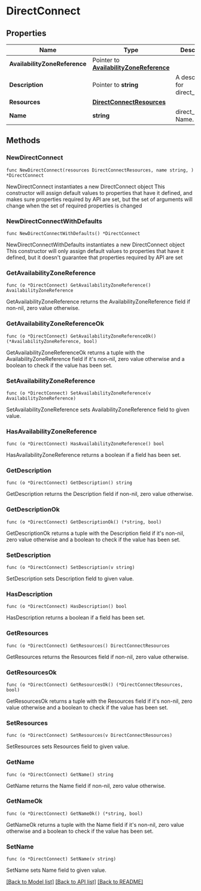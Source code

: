 # DirectConnect

## Properties

Name | Type | Description | Notes
------------ | ------------- | ------------- | -------------
**AvailabilityZoneReference** | Pointer to [**AvailabilityZoneReference**](AvailabilityZoneReference.md) |  | [optional] 
**Description** | Pointer to **string** | A description for direct_connect. | [optional] 
**Resources** | [**DirectConnectResources**](DirectConnectResources.md) |  | 
**Name** | **string** | direct_connect Name. | 

## Methods

### NewDirectConnect

`func NewDirectConnect(resources DirectConnectResources, name string, ) *DirectConnect`

NewDirectConnect instantiates a new DirectConnect object
This constructor will assign default values to properties that have it defined,
and makes sure properties required by API are set, but the set of arguments
will change when the set of required properties is changed

### NewDirectConnectWithDefaults

`func NewDirectConnectWithDefaults() *DirectConnect`

NewDirectConnectWithDefaults instantiates a new DirectConnect object
This constructor will only assign default values to properties that have it defined,
but it doesn't guarantee that properties required by API are set

### GetAvailabilityZoneReference

`func (o *DirectConnect) GetAvailabilityZoneReference() AvailabilityZoneReference`

GetAvailabilityZoneReference returns the AvailabilityZoneReference field if non-nil, zero value otherwise.

### GetAvailabilityZoneReferenceOk

`func (o *DirectConnect) GetAvailabilityZoneReferenceOk() (*AvailabilityZoneReference, bool)`

GetAvailabilityZoneReferenceOk returns a tuple with the AvailabilityZoneReference field if it's non-nil, zero value otherwise
and a boolean to check if the value has been set.

### SetAvailabilityZoneReference

`func (o *DirectConnect) SetAvailabilityZoneReference(v AvailabilityZoneReference)`

SetAvailabilityZoneReference sets AvailabilityZoneReference field to given value.

### HasAvailabilityZoneReference

`func (o *DirectConnect) HasAvailabilityZoneReference() bool`

HasAvailabilityZoneReference returns a boolean if a field has been set.

### GetDescription

`func (o *DirectConnect) GetDescription() string`

GetDescription returns the Description field if non-nil, zero value otherwise.

### GetDescriptionOk

`func (o *DirectConnect) GetDescriptionOk() (*string, bool)`

GetDescriptionOk returns a tuple with the Description field if it's non-nil, zero value otherwise
and a boolean to check if the value has been set.

### SetDescription

`func (o *DirectConnect) SetDescription(v string)`

SetDescription sets Description field to given value.

### HasDescription

`func (o *DirectConnect) HasDescription() bool`

HasDescription returns a boolean if a field has been set.

### GetResources

`func (o *DirectConnect) GetResources() DirectConnectResources`

GetResources returns the Resources field if non-nil, zero value otherwise.

### GetResourcesOk

`func (o *DirectConnect) GetResourcesOk() (*DirectConnectResources, bool)`

GetResourcesOk returns a tuple with the Resources field if it's non-nil, zero value otherwise
and a boolean to check if the value has been set.

### SetResources

`func (o *DirectConnect) SetResources(v DirectConnectResources)`

SetResources sets Resources field to given value.


### GetName

`func (o *DirectConnect) GetName() string`

GetName returns the Name field if non-nil, zero value otherwise.

### GetNameOk

`func (o *DirectConnect) GetNameOk() (*string, bool)`

GetNameOk returns a tuple with the Name field if it's non-nil, zero value otherwise
and a boolean to check if the value has been set.

### SetName

`func (o *DirectConnect) SetName(v string)`

SetName sets Name field to given value.



[[Back to Model list]](../README.md#documentation-for-models) [[Back to API list]](../README.md#documentation-for-api-endpoints) [[Back to README]](../README.md)


